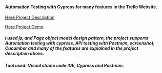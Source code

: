 #### Automation Testing with Cypress for many features in the Trello Website.

[Here Project Description]([https://github.com/Raghad1223666/Trello-project-Automation-Testing-Cypress/blob/main/Task-Description-Automation-Cypress.pdfhttps://github.com/Raghad1223666/Trello-project-Automation-Testing-Cypress/blob/main/Task-Description-Automation-Cypress.pdf](https://github.com/Raghad1223666/Trello-project-Automation-Testing-Cypress/blob/main/Task-Description-Automation-Cypress.pdf))

[Here Project Demo](https://drive.google.com/drive/u/1/folders/1oSFHv84Ncb3ZFYS1T-mGvhyg5Q50dqV4)

##### I used js, and Page object model design pattern, the project supports Automation testing with cypress, API testing with Postman, screenshot, Cucumber and many of the features are explained in the project description above. 

##### Tool used: Visual studio code IDE, Cypress and Postman.
